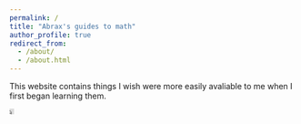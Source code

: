 ```yaml
---
permalink: /
title: "Abrax's guides to math"
author_profile: true
redirect_from: 
  - /about/
  - /about.html
---
```


This website contains things I wish were more easily avaliable to me when I first began learning them. 

<iframe scrolling="no" title="Trilinear polars" src="https://www.geogebra.org/material/iframe/id/m79nt9sa/width/677/height/485/border/888888/sfsb/true/smb/false/stb/false/stbh/false/ai/false/asb/false/sri/false/rc/false/ld/false/sdz/false/ctl/false" width="8vw" height="10vw" style="border:0px;"> </iframe>
